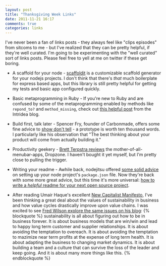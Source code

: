 ```yaml
---
layout: post
title: "Thanksgiving Week Links"
date: 2011-11-21 16:17
comments: true
categories: links
---
```


I've never been a fan of links posts - they always feel like "clips 
episodes" from sitcoms to me - but I've realized that they can be pretty helpful, if
they're well curated. I'm going to be experimenting with the "well curated" sort
of links posts. Please feel free to yell at me on twitter 
if these get boring.

* A scaffold for your node - [scaffoldit](https://github.com/spiceapps/scaffoldit)
is a customizable scaffold generator for your nodejs projects. I don't think that there's
*that* much boilerplate for express based apps, but this library is still pretty helpful for
getting my tests and basic app configured quickly.

* Basic metaprogramming in Ruby - If you're new to Ruby and are confused by some of 
the metaprogramming enabled by methods like `repond_to?` and `method_missing`, check 
out [this helpful post](http://intridea.com/posts/dry-magic-methods) from the Intridea
blog.

* Build first, talk later - Spencer Fry, founder of Carbonmade, offers some fine advice
to [show don't tell](http://spencerfry.com/show-dont-tell) - a prototype is worth 
ten thousand words. I particularly like his observation that "The best thinking
about your product will come from actually building it."

* Productivity geekery - [Brett Terpstra reviews](http://brettterpstra.com/app-review-dropzone/) 
the mother-of-all-menubar-apps, Dropzone. I haven't bought it yet myself, but I'm pretty close to pulling the trigger.

* Writing your readme - Awhile back, nodejitsu offered 
[some solid advice](http://blog.nodejitsu.com/package-dependencies-done-right) 
on setting up your node project's `package.json` file. 
Now they're back with some more great advice, but this time it's more universal: 
[how to write a *helpful* readme for your next open source project](http://blog.nodejitsu.com/how-to-write-a-readme).

* After reading Umair Haque's excellent [New Capitalist Manifesto](http://www.amazon.com/New-Capitalist-Manifesto-Building-Disruptively/dp/1422158586), I've been thinking a great deal about the values
of sustainability in business and how value cycles drastically improve upon value chains. 
I was excited to see [Fred Wilson explore the same issues on his blog](http://www.avc.com/a_vc/2011/11/sustainability.html): 
{% blockquote %}
sustainability is all about figuring out how to be in business forever. It is about business models that are win/win and lead to happy long term customer and supplier relationships. It is about avoiding the temptation to overeach. It is about avoiding the temptation to mazimize near term profits at the expense of long term health. It is about adapting the business to changing market dynamics. It is about building a team and a culture that can survive the loss of the leader and keep going. And it is about many more things like this.
{% endblockquote %}


